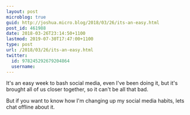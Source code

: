 ```yaml
---
layout: post
microblog: true
guid: http://joshua.micro.blog/2018/03/26/its-an-easy.html
post_id: 461988
date: 2018-03-26T23:14:50+1100
lastmod: 2019-07-30T17:47:00+1100
type: post
url: /2018/03/26/its-an-easy.html
twitter:
  id: 978245292679204864
  username: 
---
```

It's an easy week to bash social media, even I've been doing it, but it's brought all of us closer together, so it can't be all that bad. 

But if you want to know how I'm changing up my social media habits, lets chat offline about it.
